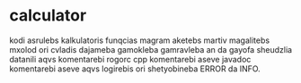 # calculator
kodi asrulebs kalkulatoris funqcias magram aketebs martiv magalitebs mxolod ori cvladis dajameba gamokleba gamravleba an da gayofa sheudzlia datanili aqvs komentarebi rogorc cpp komentarebi aseve javadoc komentarebi aseve aqvs logirebis ori shetyobineba ERROR da INFO.
